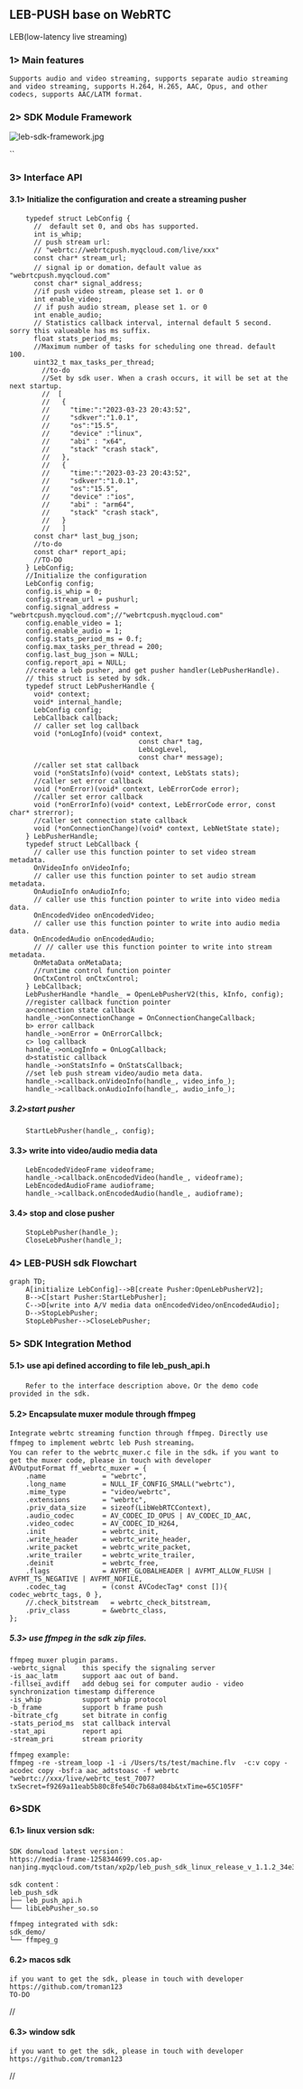 ## LEB-PUSH base on WebRTC
   LEB(low-latency live streaming)

### 1> Main features
    Supports audio and video streaming, supports separate audio streaming and video streaming, supports H.264, H.265, AAC, Opus, and other codecs, supports AAC/LATM format.

### 2> SDK Module Framework

![leb-sdk-framework.jpg](doc/images/leb-sdk-framework.jpg)

``
### 3> Interface API
#### 3.1> Initialize the configuration and create a streaming pusher
        typedef struct LebConfig {
          //  default set 0, and obs has supported.
          int is_whip;
          // push stream url:
          // "webrtc://webrtcpush.myqcloud.com/live/xxx"
          const char* stream_url;
          // signal ip or domation，default value as "webrtcpush.myqcloud.com"
          const char* signal_address;
          //if push video stream, please set 1. or 0
          int enable_video;
          // if push audio stream, please set 1. or 0
          int enable_audio;
          // Statistics callback interval, internal default 5 second. sorry this valueable has ms suffix. 
          float stats_period_ms;
          //Maximum number of tasks for scheduling one thread. default 100.
          uint32_t max_tasks_per_thread;
            //to-do
            //Set by sdk user. When a crash occurs, it will be set at the next startup.
            //  [
            //   {
            //     "time:":"2023-03-23 20:43:52",
            //     "sdkver":"1.0.1",
            //     "os":"15.5",
            //     "device" :"linux",
            //     "abi" : "x64",
            //     "stack" "crash stack",
            //   },
            //   {
            //     "time:":"2023-03-23 20:43:52",
            //     "sdkver":"1.0.1",
            //     "os":"15.5",
            //     "device" :"ios",
            //     "abi" : "arm64",
            //     "stack" "crash stack",
            //   }
            //   ]
          const char* last_bug_json;
          //to-do 
          const char* report_api;
          //TO-DO
        } LebConfig;
        //Initialize the configuration
        LebConfig config;
        config.is_whip = 0;
        config.stream_url = pushurl;
        config.signal_address = "webrtcpush.myqcloud.com";//"webrtcpush.myqcloud.com"
        config.enable_video = 1;
        config.enable_audio = 1;
        config.stats_period_ms = 0.f;
        config.max_tasks_per_thread = 200;
        config.last_bug_json = NULL;
        config.report_api = NULL;
        //create a leb pusher, and get pusher handler(LebPusherHandle).
        // this struct is seted by sdk.
        typedef struct LebPusherHandle {
          void* context;
          void* internal_handle;
          LebConfig config;
          LebCallback callback;
          // caller set log callback
          void (*onLogInfo)(void* context,
                                    const char* tag,
                                    LebLogLevel,
                                    const char* message);
          //caller set stat callback
          void (*onStatsInfo)(void* context, LebStats stats);
          //caller set error callback
          void (*onError)(void* context, LebErrorCode error);
          //caller set error callback
          void (*onErrorInfo)(void* context, LebErrorCode error, const char* strerror);
          //caller set connection state callback
          void (*onConnectionChange)(void* context, LebNetState state);
        } LebPusherHandle;
        typedef struct LebCallback {
          // caller use this function pointer to set video stream metadata.
          OnVideoInfo onVideoInfo;
          // caller use this function pointer to set audio stream metadata.
          OnAudioInfo onAudioInfo;
          // caller use this function pointer to write into video media data.
          OnEncodedVideo onEncodedVideo;
          // caller use this function pointer to write into audio media data.
          OnEncodedAudio onEncodedAudio;
          // // caller use this function pointer to write into stream metadata.
          OnMetaData onMetaData;
          //runtime control function pointer
          OnCtxControl onCtxControl;
        } LebCallback;
        LebPusherHandle *handle_ = OpenLebPusherV2(this, kInfo, config);
        //register callback function pointer
        a>connection state callback
        handle_->onConnectionChange = OnConnectionChangeCallback;
        b> error callback
        handle_->onError = OnErrorCallbck;
        c> log callback
        handle_->onLogInfo = OnLogCallback;
        d>statistic callback
        handle_->onStatsInfo = OnStatsCallback;
        //set leb push stream video/audio meta data.
        handle_->callback.onVideoInfo(handle_, video_info_);
        handle_->callback.onAudioInfo(handle_, audio_info_);
##### 3.2>start pusher
        StartLebPusher(handle_, config);
#### 3.3> write into video/audio media data
        LebEncodedVideoFrame videoframe;
        handle_->callback.onEncodedVideo(handle_, videoframe);
        LebEncodedAudioFrame audioframe; 
        handle_->callback.onEncodedAudio(handle_, audioframe);
#### 3.4> stop and close pusher
        StopLebPusher(handle_);
        CloseLebPusher(handle_);
### 4> LEB-PUSH sdk Flowchart
```mermaid
graph TD;
    A[initialize LebConfig]-->B[create Pusher:OpenLebPusherV2];
    B-->C[start Pusher:StartLebPusher];
    C-->D[write into A/V media data onEncodedVideo/onEncodedAudio];
    D-->StopLebPusher;
    StopLebPusher-->CloseLebPusher;
```
### 5> SDK Integration Method
#### 5.1> use api defined according to file leb_push_api.h
        Refer to the interface description above，Or the demo code provided in the sdk.
#### 5.2> Encapsulate muxer module through ffmpeg
    Integrate webrtc streaming function through ffmpeg. Directly use ffmpeg to implement webrtc leb Push streaming。
    You can refer to the webrtc_muxer.c file in the sdk。if you want to get the muxer code, please in touch with developer
    AVOutputFormat ff_webrtc_muxer = {
        .name              = "webrtc",
        .long_name         = NULL_IF_CONFIG_SMALL("webrtc"),
        .mime_type         = "video/webrtc",
        .extensions        = "webrtc",
        .priv_data_size    = sizeof(LibWebRTCContext),
        .audio_codec       = AV_CODEC_ID_OPUS | AV_CODEC_ID_AAC,
        .video_codec       = AV_CODEC_ID_H264,
        .init              = webrtc_init,
        .write_header      = webrtc_write_header,
        .write_packet      = webrtc_write_packet,
        .write_trailer     = webrtc_write_trailer,
        .deinit            = webrtc_free,
        .flags             = AVFMT_GLOBALHEADER | AVFMT_ALLOW_FLUSH | AVFMT_TS_NEGATIVE | AVFMT_NOFILE,
        .codec_tag         = (const AVCodecTag* const []){ codec_webrtc_tags, 0 },
        //.check_bitstream   = webrtc_check_bitstream,
        .priv_class        = &webrtc_class,
    };
##### 5.3> use ffmpeg in the sdk zip files.
    ffmpeg muxer plugin params.
    -webrtc_signal    this specify the signaling server
    -is_aac_latm      support aac out of band.
    -fillsei_avdiff   add debug sei for computer audio - video synchronization timestamp difference
    -is_whip          support whip protocol
    -b_frame          support b frame push
    -bitrate_cfg      set bitrate in config
    -stats_period_ms  stat callback interval 
    -stat_api         report api
    -stream_pri       stream priority
    
    ffmpeg example:
    ffmpeg -re -stream_loop -1 -i /Users/ts/test/machine.flv  -c:v copy -acodec copy -bsf:a aac_adtstoasc -f webrtc "webrtc://xxx/live/webrtc_test_7007?txSecret=f9269a11eab5b80c8fe540c7b68a084b&txTime=65C105FF"

### 6>SDK
#### 6.1> linux version sdk:
    SDK donwload latest version：
    https://media-frame-1258344699.cos.ap-nanjing.myqcloud.com/tstan/xp2p/leb_push_sdk_linux_release_v_1.1.2_34e32e4ebe_md96f396a453_2023_11_01_20_57.zip
    
    sdk content：
    leb_push_sdk  
    ├── leb_push_api.h
    └── libLebPusher_so.so
    
    ffmpeg integrated with sdk:
    sdk_demo/
    └── ffmpeg_g

#### 6.2> macos sdk
    if you want to get the sdk, please in touch with developer https://github.com/troman123
    TO-DO
//
#### 6.3> window sdk
    if you want to get the sdk, please in touch with developer https://github.com/troman123
//















